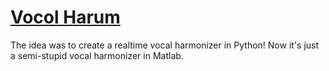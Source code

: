 # [Vocol Harum](http://youtu.be/Mb3iPP-tHdA)

The idea was to create a realtime vocal harmonizer in Python! Now it's just a semi-stupid vocal harmonizer in Matlab.

